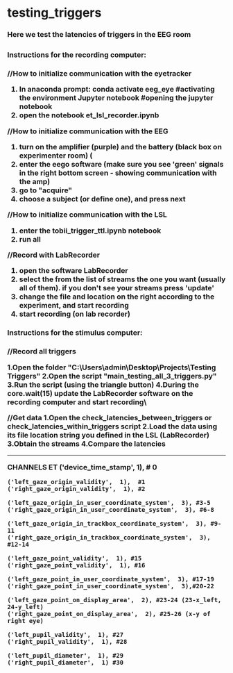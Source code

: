 # testing_triggers
<h3><b>Here we test the latencies of triggers in the EEG room<b><h3>

<h4><b>Instructions for the recording computer:<b><h4>

<b>//How to initialize communication with the eyetracker<b>
1. In anaconda prompt:
conda activate eeg_eye #activating the environment
Jupyter notebook #opening the jupyter notebook
2. open the notebook et_lsl_recorder.ipynb


<b>//How to initialize communication with the EEG<b>

1. turn on the amplifier (purple) and the battery (black box on experimenter room) (
2. enter the eego software (make sure you see 'green' signals in the right bottom screen - showing communication with the amp)
3. go to "acquire"
4. choose a subject (or define one), and press next

<b>//How to initialize communication with the LSL<b>

1. enter the tobii_trigger_ttl.ipynb notebook
2. run all

<b>//Record with LabRecorder <b>
1. open the software LabRecorder
2. select the from the list of streams the one you want (usually all of them). if you don't see your streams press 'update'
3. change the file and location on the right according to the experiment, and start recording
4. start recording (on lab recorder)


<h4><b>Instructions for the stimulus computer:<b><h4>
  
//Record all triggers

1.Open the folder "C:\Users\admin\Desktop\Projects\Testing Triggers"
2.Open the script "main_testing_all_3_triggers.py"
3.Run the script (using the triangle button)
4.During the core.wait(15) update the LabRecorder software on the recording computer and start recording\

//Get data
1.Open the check_latencies_between_triggers or check_latencies_within_triggers script
2.Load the data using its file location string you defined in the LSL (LabRecorder)
3.Obtain the streams
4.Compare the latencies

-----
<b>CHANNELS ET<b>
('device_time_stamp', 1), # 0

    ('left_gaze_origin_validity',  1),  #1
    ('right_gaze_origin_validity',  1), #2

    ('left_gaze_origin_in_user_coordinate_system',  3), #3-5
    ('right_gaze_origin_in_user_coordinate_system',  3), #6-8

    ('left_gaze_origin_in_trackbox_coordinate_system',  3), #9-11
    ('right_gaze_origin_in_trackbox_coordinate_system',  3), #12-14

    ('left_gaze_point_validity',  1), #15
    ('right_gaze_point_validity',  1), #16

    ('left_gaze_point_in_user_coordinate_system',  3), #17-19
    ('right_gaze_point_in_user_coordinate_system',  3),#20-22

    ('left_gaze_point_on_display_area',  2), #23-24 (23-x_left, 24-y_left)
    ('right_gaze_point_on_display_area',  2), #25-26 (x-y of right eye)

    ('left_pupil_validity',  1), #27
    ('right_pupil_validity',  1), #28

    ('left_pupil_diameter',  1), #29
    ('right_pupil_diameter',  1) #30
